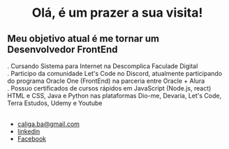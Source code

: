 <div align="center">
<h1>Olá, é um prazer a sua visita!</h1>
</div>
<h3>
 <h2>
 Meu objetivo atual é me tornar um Desenvolvedor FrontEnd
</h2>
 . Cursando Sistema para Internet na Descomplica Faculade Digital <br>
 . Participo da comunidade Let's Code no Discord, atualmente participando do programa Oracle One (FrontEnd) na parceria entre Oracle + Alura <br>
 . Possuo certificados de cursos rápidos em JavaScript (Node.js, react) HTML e CSS, Java e Python nas plataformas Dio-me, Devaria, Let's Code, Terra Estudos, Udemy e Youtube
</h3>
</br>
 <div align="center">

</div>
</br>
<footer>
<ul class="contacts_list">
<li>
<a href="malito: caliga.ba@gmail.com">caliga.ba@gmail.com</a>
</li>
<li>
<a href="https://www.linkedin.com/in/caliga" target="_blank">linkedin</a>
</li>
<li>
<a href="https://www.facebook.com/raimundo.caliga/" target="_blank">Facebook</a>
</li>
</ul>
<h4></h4>
</footer>
